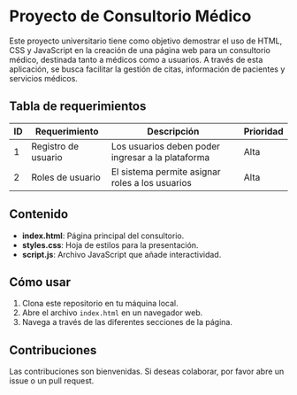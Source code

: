 # Proyecto de Consultorio Médico

Este proyecto universitario tiene como objetivo demostrar el uso de HTML, CSS y JavaScript en la creación de una página web para un consultorio médico, destinada tanto a médicos como a usuarios. A través de esta aplicación, se busca facilitar la gestión de citas, información de pacientes y servicios médicos.

## Tabla de requerimientos

| ID | Requerimiento             | Descripción                                     | Prioridad  |
|----|---------------------------|-------------------------------------------------|------------|
| 1  | Registro de usuario       | Los usuarios deben poder ingresar a la plataforma| Alta       |
| 2  | Roles de usuario          | El sistema permite asignar roles a los usuarios | Alta       |

## Contenido

- **index.html**: Página principal del consultorio.
- **styles.css**: Hoja de estilos para la presentación.
- **script.js**: Archivo JavaScript que añade interactividad.

## Cómo usar

1. Clona este repositorio en tu máquina local.
2. Abre el archivo `index.html` en un navegador web.
3. Navega a través de las diferentes secciones de la página.

## Contribuciones

Las contribuciones son bienvenidas. Si deseas colaborar, por favor abre un issue o un pull request.
